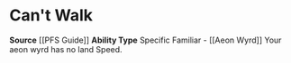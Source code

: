 ﻿---
ability_type: Specific Familiar - Aeon Wyrd
actions: null
frequency: null
id: '42'
name: Can't Walk
rarity: Common
requirement: null
source: '[[DATABASE/source/PFS Guide|PFS Guide]]'
trait: null
type: Familiar Ability

---
# Can't Walk

**Source** [[PFS Guide]]
**Ability Type** Specific Familiar - [[Aeon Wyrd]]
Your aeon wyrd has no land Speed.
